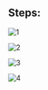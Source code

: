 ## Steps: 

![1](https://github.com/user-attachments/assets/3dda05f5-5830-4394-9bca-30909d976a35)

![2](https://github.com/user-attachments/assets/697556f4-e414-4996-b9cb-e468f760af21)

![3](https://github.com/user-attachments/assets/bf7c7cd3-90b6-4235-a1c4-b30794cf5c3a)

![4](https://github.com/user-attachments/assets/f5eb7453-0e62-4fa0-962b-2ae5dc009dfb)
